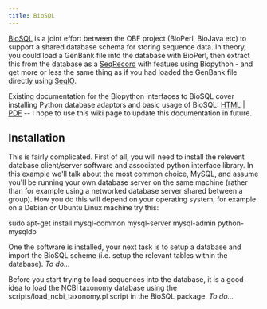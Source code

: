 ```yaml
---
title: BioSQL
---
```


[BioSQL](http://www.biosql.org/wiki/Main_Page) is a joint effort between
the OBF project (BioPerl, BioJava etc) to support a shared database
schema for storing sequence data. In theory, you could load a GenBank
file into the database with BioPerl, then extract this from the database
as a [SeqRecord](SeqRecord "wikilink") with featues using Biopython -
and get more or less the same thing as if you had loaded the GenBank
file directly using [SeqIO](SeqIO "wikilink").

Existing documentation for the Biopython interfaces to BioSQL cover
installing Python database adaptors and basic usage of BioSQL:
[HTML](http://biopython.org/DIST/docs/biosql/python_biosql_basic.html) |
[PDF](http://biopython.org/DIST/docs/biosql/python_biosql_basic.pdf) --
I hope to use this wiki page to update this documentation in future.

Installation
------------

This is fairly complicated. First of all, you will need to install the
relevent database client/server software and associated python interface
library. In this example we'll talk about the most common choice, MySQL,
and assume you'll be running your own database server on the same
machine (rather than for example using a networked database server
shared between a group). How you do this will depend on your operating
system, for example on a Debian or Ubuntu Linux machine try this:

sudo apt-get install mysql-common mysql-server mysql-admin
python-mysqldb

One the software is installed, your next task is to setup a database and
import the BioSQL scheme (i.e. setup the relevant tables within the
database). *To do...*

Before you start trying to load sequences into the database, it is a
good idea to load the NCBI taxonomy database using the
scripts/load\_ncbi\_taxonomy.pl script in the BioSQL package. *To do...*
